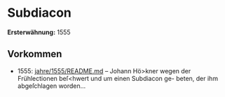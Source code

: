 # Subdiacon

**Ersterwähnung:** 1555

## Vorkommen
- 1555: [jahre/1555/README.md](../jahre/1555/README.md) – Johann Hö>kner wegen der
Frühlectionen beſ<hwert und um einen Subdiacon ge-
beten, der ihm abgeſchlagen worden...
